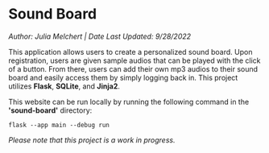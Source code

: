 # Sound Board
*Author: Julia Melchert | Date Last Updated: 9/28/2022*

This application allows users to create a personalized sound board. Upon registration, users are given sample audios that can be played with the click of a button.
From there, users can add their own mp3 audios to their sound board and easily access them by simply logging back in. This project utilizes **Flask**, **SQLite**,
and **Jinja2**.

This website can be run locally by running the following command in the **'sound-board'** directory:
```
flask --app main --debug run
```

*Please note that this project is a work in progress.*